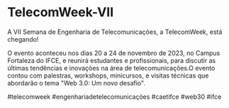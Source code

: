 # TelecomWeek-VII

A VII Semana de Engenharia de Telecomunicações, a TelecomWeek, está chegando!

O evento aconteceu nos dias 20 a 24 de novembro de 2023, no Campus Fortaleza do IFCE, e reunirá estudantes e profissionais, para discutir as últimas tendências e inovações na área de telecomunicações.O evento contou com palestras, workshops, minicursos, e visitas técnicas que abordarão o tema "Web 3.0: Um novo desafio".

#telecomweek #engenhariadetelecomunicações #caetifce #web30 #ifce
